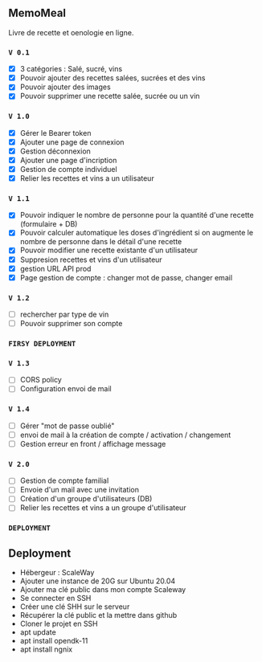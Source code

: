 ## MemoMeal

Livre de recette et oenologie en ligne.

### `V 0.1`

- [x] 3 catégories : Salé, sucré, vins
- [x] Pouvoir ajouter des recettes salées, sucrées et des vins
- [x] Pouvoir ajouter des images
- [x] Pouvoir supprimer une recette salée, sucrée ou un vin

### `V 1.0`

- [x] Gérer le Bearer token
- [x] Ajouter une page de connexion
- [x] Gestion déconnexion
- [x] Ajouter une page d'incription
- [x] Gestion de compte individuel
- [x] Relier les recettes et vins a un utilisateur

### `V 1.1`

- [x] Pouvoir indiquer le nombre de personne pour la quantité d'une recette (formulaire + DB)
- [x] Pouvoir calculer automatique les doses d'ingrédient si on augmente le nombre de personne dans le détail d'une recette
- [x] Pouvoir modifier une recette existante d'un utilisateur
- [x] Suppresion recettes et vins d'un utilisateur
- [x] gestion URL API prod
- [x] Page gestion de compte : changer mot de passe, changer email

### `V 1.2`

- [ ] rechercher par type de vin
- [ ] Pouvoir supprimer son compte

### `FIRSY DEPLOYMENT`

### `V 1.3`

- [ ] CORS policy
- [ ] Configuration envoi de mail

### `V 1.4`

- [ ] Gérer "mot de passe oublié"
- [ ] envoi de mail à la création de compte / activation / changement
- [ ] Gestion erreur en front / affichage message

### `V 2.0`

- [ ] Gestion de compte familial
- [ ] Envoie d'un mail avec une invitation
- [ ] Création d'un groupe d'utilisateurs (DB)
- [ ] Relier les recettes et vins a un groupe d'utilisateur

### `DEPLOYMENT`

## Deployment

- Hébergeur : ScaleWay
- Ajouter une instance de 20G sur Ubuntu 20.04
- Ajouter ma clé public dans mon compte Scaleway
- Se connecter en SSH
- Créer une clé SHH sur le serveur
- Récupérer la clé public et la mettre dans github
- Cloner le projet en SSH
- apt update
- apt install opendk-11
- apt install ngnix

